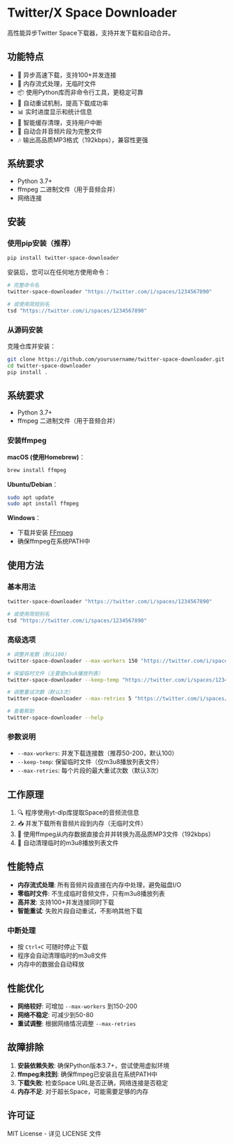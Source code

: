 # Twitter/X Space Downloader

高性能异步Twitter Space下载器，支持并发下载和自动合并。

## 功能特点

- 🚀 异步高速下载，支持100+并发连接
- 💾 内存流式处理，无临时文件
- 📦 使用Python库而非命令行工具，更稳定可靠
- 🔄 自动重试机制，提高下载成功率
- 📊 实时进度显示和统计信息
- 🧹 智能缓存清理，支持用户中断
- 🎵 自动合并音频片段为完整文件
- 🎶 输出高品质MP3格式（192kbps），兼容性更强

## 系统要求

- Python 3.7+
- ffmpeg 二进制文件（用于音频合并）
- 网络连接

## 安装

### 使用pip安装（推荐）

```bash
pip install twitter-space-downloader
```

安装后，您可以在任何地方使用命令：

```bash
# 完整命令名
twitter-space-downloader "https://twitter.com/i/spaces/1234567890"

# 或使用简短别名
tsd "https://twitter.com/i/spaces/1234567890"
```

### 从源码安装

克隆仓库并安装：

```bash
git clone https://github.com/yourusername/twitter-space-downloader.git
cd twitter-space-downloader
pip install .
```

## 系统要求

- Python 3.7+
- ffmpeg 二进制文件（用于音频合并）

### 安装ffmpeg

**macOS (使用Homebrew)**：
```bash
brew install ffmpeg
```

**Ubuntu/Debian**：
```bash
sudo apt update
sudo apt install ffmpeg
```

**Windows**：
- 下载并安装 [FFmpeg](https://ffmpeg.org/download.html)
- 确保ffmpeg在系统PATH中

## 使用方法

### 基本用法

```bash
twitter-space-downloader "https://twitter.com/i/spaces/1234567890"

# 或使用简短别名
tsd "https://twitter.com/i/spaces/1234567890"
```

### 高级选项

```bash
# 调整并发数（默认100）
twitter-space-downloader --max-workers 150 "https://twitter.com/i/spaces/1234567890"

# 保留临时文件（主要是m3u8播放列表）
twitter-space-downloader --keep-temp "https://twitter.com/i/spaces/1234567890"

# 调整重试次数（默认3次）
twitter-space-downloader --max-retries 5 "https://twitter.com/i/spaces/1234567890"

# 查看帮助
twitter-space-downloader --help
```

### 参数说明

- `--max-workers`: 并发下载连接数（推荐50-200，默认100）
- `--keep-temp`: 保留临时文件（仅m3u8播放列表文件）
- `--max-retries`: 每个片段的最大重试次数（默认3次）

## 工作原理

1. 🔍 程序使用yt-dlp库提取Space的音频流信息
2. 📥 并发下载所有音频片段到内存（无临时文件）
3. 🔄 使用ffmpeg从内存数据直接合并并转换为高品质MP3文件（192kbps）
4. 🧹 自动清理临时的m3u8播放列表文件

## 性能特点

- **内存流式处理**: 所有音频片段直接在内存中处理，避免磁盘I/O
- **零临时文件**: 不生成临时音频文件，只有m3u8播放列表
- **高并发**: 支持100+并发连接同时下载
- **智能重试**: 失败片段自动重试，不影响其他下载

### 中断处理

- 按 `Ctrl+C` 可随时停止下载
- 程序会自动清理临时的m3u8文件
- 内存中的数据会自动释放

## 性能优化

- **网络较好**: 可增加 `--max-workers` 到150-200
- **网络不稳定**: 可减少到50-80
- **重试调整**: 根据网络情况调整 `--max-retries`

## 故障排除

1. **安装依赖失败**: 确保Python版本3.7+，尝试使用虚拟环境
2. **ffmpeg未找到**: 确保ffmpeg已安装且在系统PATH中
3. **下载失败**: 检查Space URL是否正确，网络连接是否稳定
4. **内存不足**: 对于超长Space，可能需要足够的内存

## 许可证

MIT License - 详见 LICENSE 文件